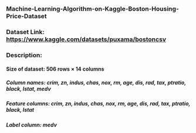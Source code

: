 ### Machine-Learning-Algorithm-on-Kaggle-Boston-Housing-Price-Dataset

### Dataset Link: https://www.kaggle.com/datasets/puxama/bostoncsv

### Description:

#### Size of dataset: 506 rows × 14 columns

##### Column names: crim,	zn,	indus,	chas,	nox,	rm,	age,	dis,	rad,	tax,	ptratio,	black,	lstat,	medv

 
 ##### Feature columns: crim,	zn,	indus, chas, nox, rm,	age, dis, rad, tax, ptratio, black, lstat
 ##### Label column: **medv**
